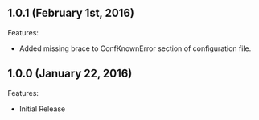 ## 1.0.1 (February 1st, 2016)

Features:

  - Added missing brace to ConfKnownError section of configuration file.

## 1.0.0 (January 22, 2016)

Features:

  - Initial Release
